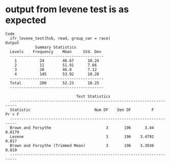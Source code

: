 # output from levene test is as expected

    Code
      ifr_levene_test(hsb, read, group_var = race)
    Output
                 Summary Statistics             
      Levels    Frequency    Mean     Std. Dev  
      -----------------------------------------
        1          24        46.67      10.24   
        2          11        51.91      7.66    
        3          20        46.8       7.12    
        4          145       53.92      10.28   
      -----------------------------------------
      Total        200       52.23      10.25   
      -----------------------------------------
      
                                   Test Statistics                              
      -------------------------------------------------------------------------
      Statistic                            Num DF    Den DF         F    Pr > F 
      -------------------------------------------------------------------------
      Brown and Forsythe                        3       196      3.44    0.0179 
      Levene                                    3       196    3.4792     0.017 
      Brown and Forsythe (Trimmed Mean)         3       196    3.3936     0.019 
      -------------------------------------------------------------------------

